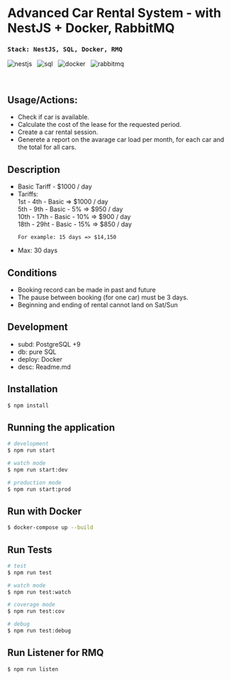 # Advanced Car Rental System - with NestJS + Docker, RabbitMQ

### `Stack: NestJS, SQL, Docker, RMQ`
![nestjs](https://user-images.githubusercontent.com/53910160/201094014-86da86a3-4a84-4d43-bd70-d3613ce25ee1.png) &nbsp;
![sql](https://user-images.githubusercontent.com/53910160/201094681-915f1cc3-37c1-4534-a990-5bf89f314f34.png) &nbsp;
![docker](https://user-images.githubusercontent.com/53910160/201095220-904f8e4f-8838-4739-b5f4-4bf3c97a36a4.png) &nbsp;
![rabbitmq](https://user-images.githubusercontent.com/53910160/207406085-b573e76c-9d92-4988-9946-b48e1bffd96a.png)


<br />

## Usage/Actions:
<ul>
  <li>Check if car is available.</li>
  <li>Calculate the cost of the lease for the requested period.</li>
  <li>Create a car rental session.</li>
  <li>Generete a report on the avarage car load per month, for each car and the total for all cars.</li>
</ul>


## Description
<ul style="list-style-type: square">
  <li>Basic Tariff - $1000 / day</li>
  <li>Tariffs:</li>
  1st - 4th   - Basic       => $1000 / day <br />
  5th - 9th   - Basic - 5%  => $950 / day <br />
  10th - 17th - Basic - 10% => $900 / day <br />
  18th - 29ht - Basic - 15% => $850 / day <br />
  
  `For example: 15 days => $14,150`
  <li>Max: 30 days</li>
</ul>

## Conditions
<ul>
  <li>Booking record can be made in past and future</li>
  <li>The pause between booking (for one car) must be 3 days.</li>
  <li>Beginning and ending of rental cannot land on Sat/Sun</li>
</ul>


## Development
<ul>
  <li>subd: PostgreSQL +9</li>
  <li>db: pure SQL</li>
  <li>deploy: Docker</li>
  <li>desc: Readme.md</li>
</ul>

## Installation
```bash
$ npm install
```
## Running the application
```bash
# development
$ npm run start

# watch mode
$ npm run start:dev

# production mode
$ npm run start:prod
```
## Run with Docker
```bash
$ docker-compose up --build
```

## Run Tests
```bash
# test
$ npm run test

# watch mode
$ npm run test:watch

# coverage mode
$ npm run test:cov

# debug
$ npm run test:debug
```

## Run Listener for RMQ
```bash
$ npm run listen
```
